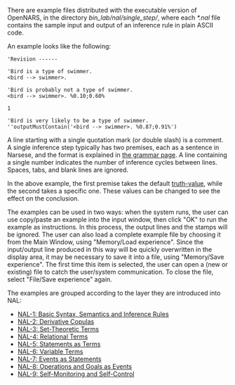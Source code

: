 There are example files distributed with the executable version of OpenNARS, in the directory  _bin_lab/nal/single_step/_, where each _*.nal_ file contains the sample input and output of an inference rule in plain ASCII code.

An example looks like the following:
```
'Revision ------

'Bird is a type of swimmer.
<bird --> swimmer>.

'Bird is probably not a type of swimmer.
<bird --> swimmer>. %0.10;0.60%

1

'Bird is very likely to be a type of swimmer.
''outputMustContain('<bird --> swimmer>. %0.87;0.91%')
```

A line starting with a single quotation mark (or double slash) is a comment. A single inference step typically has two premises, each as a sentence in Narsese, and the format is explained in [the grammar page](https://github.com/opennars/opennars/wiki/Input-Output-Format). A line containing a single number indicates the number of inference cycles between lines. Spaces, tabs, and blank lines are ignored.

In the above example, the first premise takes the default [truth-value](https://github.com/opennars/opennars/wiki/Truth-Value:-Definition-and-Examples), while the second takes a specific one. These values can be changed to see the effect on the conclusion.

The examples can be used in two ways: when the system runs, the user can use copy/paste an example into the input window, then click "OK" to run the example as instructions. In this process, the output lines and the stamps will be ignored. The user can also load a complete example file by choosing it from the Main Window, using "Memory/Load experience". Since the input/output line produced in this way will be quickly overwritten in the display area, it may be necessary to save it into a file, using "Memory/Save experience". The first time this item is selected, the user can open a (new or existing) file to catch the user/system communication. To close the file, select "File/Save experience" again.

The examples are grouped according to the layer they are introduced into NAL:
* [NAL-1: Basic Syntax, Semantics and Inference Rules](https://github.com/opennars/opennars/wiki/NAL-1:-Basic-Syntax,-Semantics-and-Inference-Rules)
* [NAL-2: Derivative Copulas](https://github.com/opennars/opennars/wiki/NAL-2:-Derivative-Copulas)
* [NAL-3: Set-Theoretic Terms](https://github.com/opennars/opennars/wiki/NAL-3:-Set-Theoretic-Terms)
* [NAL-4: Relational Terms](https://github.com/opennars/opennars/wiki/NAL-4:-Relational-Terms)
* [NAL-5: Statements as Terms](https://github.com/opennars/opennars/wiki/NAL-5:-Statements-as-Terms)
* [NAL-6: Variable Terms](https://github.com/opennars/opennars/wiki/NAL-6:-Variable-Terms)
* [NAL-7: Events as Statements](https://github.com/opennars/opennars/wiki/NAL-7:-Events-as-Statements)
* [NAL-8: Operations and Goals as Events](https://github.com/opennars/opennars/wiki/NAL-8:-Operations-and-Goals-as-Events)
* [NAL-9: Self-Monitoring and Self-Control](https://github.com/opennars/opennars/wiki/NAL-9:-Self-Monitoring-and-Self-Control)